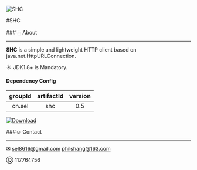 ![SHC](https://git.oschina.net/sel/R/raw/master/img/java_logo.png)

#SHC

###⿻ About
***
__SHC__ is a simple and lightweight HTTP client based on java.net.HttpURLConnection.

☀ JDK1.8+ is Mandatory.

#### Dependency Config

|groupId|artifactId|version|
|:-----:|:--------:|:-----:|
|cn.sel |shc       |0.5    |

[![Download](https://api.bintray.com/packages/sel8616/maven/shc/images/download.svg)](https://bintray.com/sel8616/maven/shc/_latestVersion)


###☺ Contact
***
✉ sel8616@gmail.com philshang@163.com

Ⓠ 117764756